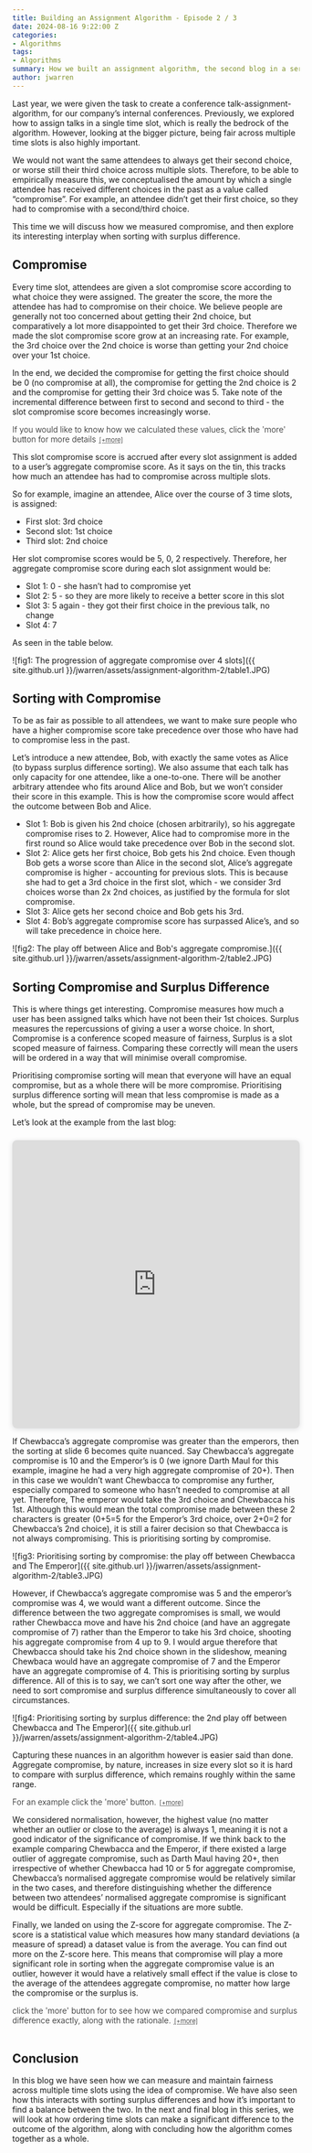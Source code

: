 ```yaml
---
title: Building an Assignment Algorithm - Episode 2 / 3
date: 2024-08-16 9:22:00 Z
categories:
- Algorithms
tags:
- Algorithms
summary: How we built an assignment algorithm, the second blog in a series of 3.
author: jwarren
---
```


<!-- from: 2023-11-24-llm-mem.md -->
<style> 
    summary {
        font-weight: 300;
        display: block;
    }
    summary::after {
        cursor: pointer;
        content: '[+more]';
        text-decoration: underline;
        text-decoration-style: dotted;
        padding-left: 0.5em;
        font-size: 0.8em;
    }
    details[open] > summary::after {
        content: ' [−less]';
        font-weight: 400;
    }
</style>

<!-- MathJax the maths equations -->
<script type="text/javascript" async
 src="https://cdn.jsdelivr.net/npm/mathjax@3/es5/tex-mml-chtml.js">
</script>


Last year, we were given the task to create a conference talk-assignment-algorithm, for our company’s internal conferences. Previously, we explored how  to assign talks in a single time slot, which is really the bedrock of the algorithm. However, looking at the bigger picture, being fair across multiple time slots is also highly important. 

We would not want the same attendees to always get their second choice, or worse still their third choice across multiple slots. Therefore, to be able to empirically measure this, we conceptualised the amount by which a single attendee has received different choices in the past as a value called “compromise”. For example, an attendee didn’t get their first choice, so they had to compromise with a second/third choice.  

This time we will discuss  how we measured compromise,  and then explore its interesting interplay when sorting with surplus difference. 

## Compromise
Every time slot, attendees are given a slot compromise score according to what choice they were assigned. The greater the score, the more the attendee has had to compromise on their choice. We believe people are generally not too concerned about getting their 2nd choice, but comparatively a lot more disappointed to get their 3rd choice. Therefore we made the slot compromise score grow at an increasing rate. For example, the 3rd choice over the 2nd choice is worse than getting your 2nd choice over your 1st choice.  

In the end, we decided the compromise for getting the first choice should be 0 (no compromise at all),  the compromise for getting the 2nd choice is 2 and the compromise for getting their 3rd choice was 5. Take note of the incremental difference between first to second and second to third - the slot compromise score becomes increasingly worse.  

<details><summary>If you would like to know how we calculated these values, click the 'more' button for more details</summary>
This is based on the formula \(Cₙ = n + Cₙ₋₁\), where \(C\)ₙ is the compromise for the nth choice and \(C1 = 0\) . Which can also be reformulated to \[Cₙ = \frac{(n-1)(n+2)}{2}\].  
<br>
Looking back however, perhaps getting your 5th choice or your 6th choice wouldn’t be much different so perhaps choosing a curve that tends to a fixed value would be better (perhaps of the form \(1-\frac{1}{x}\)), as we have done with surplus difference. In any case, there were only 3 choices per slot for our application, so this worked fine.  
<br>
</details>

This slot compromise score is accrued after every slot assignment is added to a user’s aggregate compromise score. As it says on the tin, this tracks how much an attendee has had to compromise across multiple slots. 

So for example, imagine an attendee, Alice over the course of 3 time slots, is assigned: 

- First slot: 3rd choice
- Second slot: 1st choice
- Third slot: 2nd choice

Her slot compromise scores would be 5, 0, 2 respectively. Therefore, her aggregate compromise score during each slot assignment would be: 

- Slot 1: 0 - she hasn’t had to compromise yet 
- Slot 2: 5 - so they are more likely to receive a better score in this slot 
- Slot 3: 5 again - they got their first choice in the previous talk, no change 
- Slot 4: 7 

As seen in the table below. 

![fig1: The progression of aggregate compromise over 4 slots]({{ site.github.url }}/jwarren/assets/assignment-algorithm-2/table1.JPG)
 

## Sorting with Compromise 
To be as fair as possible to all attendees, we want to make sure people who have a higher compromise score take precedence over those who have had to compromise less in the past. 

Let’s introduce a new attendee, Bob, with exactly the same votes as Alice (to bypass surplus difference sorting). We also assume that each talk has only capacity for one attendee, like a one-to-one. There will be another arbitrary attendee who fits around Alice and Bob, but we won’t consider their score in this example. This is how the compromise score would affect the outcome between Bob and Alice. 

- Slot 1: Bob is given his 2nd choice (chosen arbitrarily), so his aggregate compromise rises to 2. However, Alice had to compromise more in the first round so Alice would take precedence over Bob in the second slot.  
- Slot 2: Alice gets her first choice, Bob gets his 2nd choice. Even though Bob gets a worse score than Alice in the second slot, Alice’s aggregate compromise is higher - accounting for previous slots. This is because she had to get a 3rd choice in the first slot, which - we consider 3rd choices worse than 2x 2nd choices, as justified by the formula for slot compromise.  
- Slot 3: Alice gets her second choice and Bob gets his 3rd.  
- Slot 4: Bob’s aggregate compromise score has surpassed Alice’s, and so will take precedence in choice here.  

![fig2: The play off between Alice and Bob's aggregate compromise.]({{ site.github.url }}/jwarren/assets/assignment-algorithm-2/table2.JPG)


## Sorting Compromise and Surplus Difference 
This is where things get interesting. Compromise measures how much a user has been assigned talks which have not been their 1st choices. Surplus measures the repercussions of giving a user a worse choice. In short, Compromise is a conference scoped measure of fairness, Surplus is a slot scoped measure of fairness. Comparing these correctly will mean the users will be ordered in a way that will minimise overall compromise.  

Prioritising compromise sorting will mean that everyone will have an equal compromise, but as a whole there will be more compromise. Prioritising surplus difference sorting will mean that less compromise is made as a whole, but the spread of compromise may be uneven.  

 

Let’s look at the example from the last blog: 
<div style="position: relative; width: 100%; height: 0; padding-top: 100.0000%;
 padding-bottom: 0; box-shadow: 0 2px 8px 0 rgba(63,69,81,0.16); margin-top: 1.6em; margin-bottom: 0.9em; overflow: hidden;
 border-radius: 8px; will-change: transform;">
  <iframe loading="lazy" style="position: absolute; width: 100%; height: 100%; top: 0; left: 0; border: none; padding: 0;margin: 0;"
    src="https:&#x2F;&#x2F;www.canva.com&#x2F;design&#x2F;DAGNXzlAgEI&#x2F;AbkC2uJ3dy-q513EnbhUuA&#x2F;view?embed" allowfullscreen="allowfullscreen" allow="fullscreen">
  </iframe>
</div>

If Chewbacca’s aggregate compromise was greater than the emperors, then the sorting at slide 6 becomes quite nuanced. Say Chewbacca’s aggregate compromise is 10 and the Emperor’s is 0 (we ignore Darth Maul for this example, imagine he had a very high aggregate compromise of 20+). Then in this case we wouldn’t want Chewbacca to compromise any further, especially compared to someone who hasn’t needed to compromise at all yet. Therefore, The emperor would take the 3rd choice and Chewbacca his 1st. Although this would mean the total compromise made between these 2 characters is greater (0+5=5 for the Emperor’s 3rd choice, over 2+0=2 for Chewbacca’s 2nd choice), it is still a fairer decision so that Chewbacca is not always compromising. This is prioritising sorting by compromise. 

![fig3: Prioritising sorting by compromise: the play off between Chewbacca and The Emperor]({{ site.github.url }}/jwarren/assets/assignment-algorithm-2/table3.JPG)

However, if Chewbacca’s aggregate compromise was 5 and the emperor’s compromise was 4, we would want a different outcome. Since the difference between the two aggregate compromises is small, we would rather Chewbacca move and have his 2nd choice (and have an aggregate compromise of 7) rather than the Emperor to take his 3rd choice, shooting his aggregate compromise from 4 up to 9. I would argue therefore that Chewbacca should take his 2nd choice shown in the slideshow, meaning Chewbaca would have an aggregate compromise of 7 and the Emperor have an aggregate compromise of 4. This is prioritising sorting by surplus difference. All of this is to say, we can’t sort one way after the other, we need to sort compromise and surplus difference simultaneously to cover all circumstances. 

![fig4: Prioritising sorting by surplus difference: the 2nd play off between Chewbacca and The Emperor]({{ site.github.url }}/jwarren/assets/assignment-algorithm-2/table4.JPG)

Capturing these nuances in an algorithm however is easier said than done. Aggregate compromise, by nature, increases in size every slot so it is hard to compare with surplus difference, which remains roughly within the same range.  

<details><summary>For an example click the 'more' button.</summary>
For example, in slot 2, aggregate compromise per attendee could range from 0-5 (1st choice = 0, 3rd choice = 5), but in slot 10, the aggregate compromise per attendee could range between 0 and 50. Ignoring the fact that the algorithm would not be working very well if one person had 10x 3rd choices (giving an aggregate compromise score of 50)!  
<br>
<br>
However, in both slot 2 and 10, the average surplus difference may be within the range of -6 and 6, assuming the average room surplus is 3. See the first blog in the series <a href="{{site.baseurl}}/2024/08/16/building-an-assignment-algorithm-1.html">here</a> for how the surplus difference is calculated. 
<br>
</details>

We considered normalisation, however, the highest value (no matter whether an outlier or close to the average) is always 1, meaning it is not a good indicator of the significance of compromise. If we think back to the example comparing Chewbacca and the Emperor, if there existed a large outlier of aggregate compromise, such as Darth Maul having 20+, then irrespective of whether Chewbacca had 10 or 5 for aggregate compromise, Chewbacca’s normalised aggregate compromise would be relatively similar in the two cases, and therefore distinguishing whether the difference between two attendees’ normalised aggregate compromise is significant would be difficult. Especially if the situations are more subtle. 

Finally, we landed on using the Z-score for aggregate compromise. The Z-score is a statistical value which measures how many standard deviations (a measure of spread) a dataset value is from the average. You can find out more on the Z-score here. This means that compromise will play a more significant role in sorting when the aggregate compromise value is an outlier, however it would have a relatively small effect if the value is close to the average of the attendees aggregate compromise, no matter how large the compromise or the surplus is.  

<details><summary>click the 'more' button for to see how we compared compromise and surplus difference exactly, along with the rationale.</summary>
<br>
\[sorting score = standardisedSurplusScore - standardisedCompromiseScore \]
Where: 
\[standardisedCompromiseScore = 
\left( \frac{\text{mean surplus difference}}{\text{max surplus}} \right) \times \left( \frac{\text{attendee Z score}}{2.72} \right)^3
\]
<br>
N.B. The Z score is calculated with the median to avoid extreme value skewing.

<br>
\(\text{if maxSurplus} \neq 0 \text{ and attendee surplus difference} > 0 \text{:}\)

\[standardisedSurplusScore = 
\frac{\text{attendee surplus difference}}{\text{max surplus difference}}
\]

(here max surplus has to be positive)


<br>
<br>
\(\text{if maxSurplus} \neq 0 \text{and attendee surplus difference} < 0 \text{:}\)

\[standardisedSurplusScore =
\frac{\text{attendee surplus difference}}{| \text{min surplus difference} |}
\]

(here min surplus has to be negative)


<br>
\(\text{if maxSurplus} = 0  \text{:}\)

\[standardisedSurplusScore =
\text{attendee surplus difference}
\]
 
<br>
The rationale behind this was as follows: 
<br>
The \(\text{standardisedSurplusScore}\) should be in comparison to the maximum value, otherwise the \(\text{compromise}\) would give an extreme value. We want the \(\text{comrpomise}\) to be in the same range of values as the \(\text{standardisedSurplusScore}\), except for the outlying \(\text{comrpomise}\), and therefore (\(\frac{\text{mean surplus difference}}{\text{max surplus}}\)) brings the \(\text{standardisedCompromiseScore}\) into the relative range of values, and (\(\frac{\text{attendee Z score}}{2.72}\)) should be in the range of \(\pm 1.3\), with the larger values being extremal. When this overtakes the \(\text{standardisedSurplusScore}\), (surpassing the value just greater than 1), we want this to occur quite rapidly because extremal compromise is much more important to deal with. Therefore we cube it. Cubing not only rises quickly, but unlike squaring, it maintains the \(\pm\), which is important for capturing whether the value is above or below the median. After some fine tuning, it also appears to give an optimal result.  
<br>
<br>
The value of 2.72 comes from the fact that for a normal distribution, 95.4% of values are found within 2 standard deviations of the average and 99.7% of values are found within 3 standard deviations of the average. This gave a rough range between 2-3 and after some fine tuning, 2.72 gave the optimal result. 
<br>
</details>
<br>

## Conclusion 
In this blog we have seen how we can measure and maintain fairness across multiple time slots using the idea of compromise. We have also seen how this interacts with sorting surplus differences and how it’s important to find a balance between the two. In the next and final blog in this series, we will look at how ordering time slots can make a significant difference to the outcome of the algorithm, along with concluding how the algorithm comes together as a whole. 
